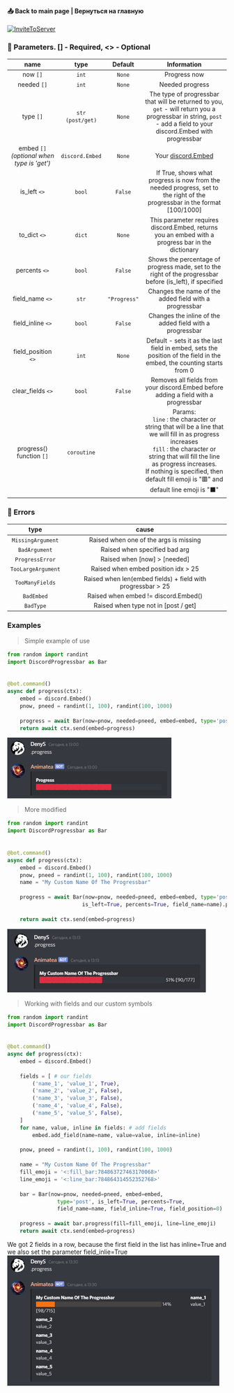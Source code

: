 #### 📤 Back to main page | Вернуться на главную
[![InviteToServer](https://img.shields.io/badge/-Main_page-2f3136?style=for-the-badge&logo=github)](https://github.com/Animatea/DiscordProgressbar/blob/main/README.md)

### 📖 Parameters. [] - Required, <> - Optional
|           name            |                     type                    |   Default  |                           Information                               |
|:-------------------------:|:-------------------------------------------:|:----------:|:-------------------------------------------------------------------:|
|          now `[]`         |                    `int`                    |   `None`   | Progress now
|         needed `[]`       |                    `int`                    |   `None`   | Needed progress
|          type `[]`        |               `str (post/get)`              |   `None`   | The type of progressbar that will be returned to you, `get` - will return you a progressbar in string, `post` - add a field to your discord.Embed with progressbar
|    embed `[]` *(optional when type is 'get')* | `discord.Embed`         |   `None`   | Your [discord.Embed](https://discordpy.readthedocs.io/en/latest/api.html#discord.Embed)
|         is_left `<>`      |                    `bool`                   |   `False`  | If True, shows what progress is now from the needed progress, set to the right of the progressbar in the format [100/1000]
|         to_dict `<>`      |                    `dict`                   |   `None`   | This parameter requires discord.Embed, returns you an embed with a progress bar in the dictionary
|        percents `<>`      |                    `bool`                   |   `False`  | Shows the percentage of progress made, set to the right of the progressbar before (is_left), if specified
|       field_name `<>`     |                    `str`                    |`"Progress"`| Changes the name of the added field with a progressbar
|      field_inline `<>`    |                    `bool`                   |   `False`  | Changes the inline of the added field with a progressbar
|     field_position `<>`   |                    `int`                    |   `None`   | Default - sets it as the last field in embed, sets the position of the field in the embed, the counting starts from 0
|      clear_fields `<>`    |                    `bool`                   |   `False`  | Removes all fields from your discord.Embed before adding a field with a progressbar
|    progress() function `[]`|                 `coroutine`                |            | Params:<br>`line` : the character or string that will be a line that we will fill in as progress increases<br> `fill` : the character or string that will fill the line as progress increases.<br>If nothing is specified, then default fill emoji is ":red_square:" and default line emoji is ":black_large_square:"

### 💢 Errors
|         type              |                    cause                    |
|:-------------------------:|:-------------------------------------------:|
|      `MissingArgument`    |   Raised when one of the args is missing    |
|       `BadArgument`       |      Raised when specified bad arg          |
|       `ProgressError`     |      Raised when [now] > [needed]           |
|      `TooLargeArgument`   |      Raised when embed position idx > 25    |
|       `TooManyFields`     | Raised when len(embed fields) + field with progressbar > 25  |
|         `BadEmbed`        |     Raised when embed != discord.Embed()    |
|         `BadType`         |      Raised when type not in [post / get]   |

### Examples

> Simple example of use

```py
from random import randint
import DiscordProgressbar as Bar


@bot.command()
async def progress(ctx):
    embed = discord.Embed()
    pnow, pneed = randint(1, 100), randint(100, 1000)

    progress = await Bar(now=pnow, needed=pneed, embed=embed, type='post').progress()
    return await ctx.send(embed=progress)
```
[![Header](https://github.com/Animatea/DiscordProgressbar/blob/main/assets/example1.png)]()

> More modified

```py
from random import randint
import DiscordProgressbar as Bar


@bot.command()
async def progress(ctx):
    embed = discord.Embed()
    pnow, pneed = randint(1, 100), randint(100, 1000)
    name = "My Custom Name Of The Progressbar"

    progress = await Bar(now=pnow, needed=pneed, embed=embed, type='post',
                        is_left=True, percents=True, field_name=name).progress()

    return await ctx.send(embed=progress)
```
[![Header](https://github.com/Animatea/DiscordProgressbar/blob/main/assets/example2.png)]()

> Working with fields and our custom symbols

```py
from random import randint
import DiscordProgressbar as Bar


@bot.command()
async def progress(ctx):
    embed = discord.Embed()

    fields = [ # our fields
        ('name_1', 'value_1', True),
        ('name_2', 'value_2', False),
        ('name_3', 'value_3', False),
        ('name_4', 'value_4', False),
        ('name_5', 'value_5', False),
    ]
    for name, value, inline in fields: # add fields
        embed.add_field(name=name, value=value, inline=inline)

    pnow, pneed = randint(1, 100), randint(100, 1000)

    name = "My Custom Name Of The Progressbar"
    fill_emoji = '<:fill_bar:784863727463170068>'
    line_emoji = '<:line_bar:784864314552352768>'

    bar = Bar(now=pnow, needed=pneed, embed=embed,
                type='post', is_left=True, percents=True,
                field_name=name, field_inline=True, field_position=0)

    progress = await bar.progress(fill=fill_emoji, line=line_emoji)
    return await ctx.send(embed=progress)
```
We got 2 fields in a row, because the first field in the list has inline=True and we also set the parameter field_inlie=True
[![Header](https://github.com/Animatea/DiscordProgressbar/blob/main/assets/example3.png)]()
